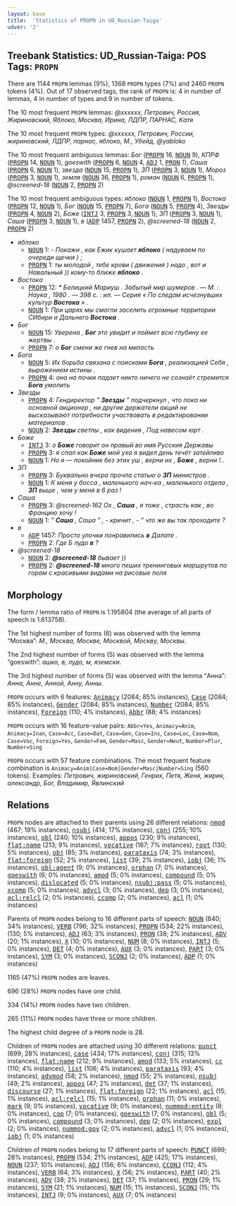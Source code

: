 ```yaml
---
layout: base
title:  'Statistics of PROPN in UD_Russian-Taiga'
udver: '2'
---
```


## Treebank Statistics: UD_Russian-Taiga: POS Tags: `PROPN`

There are 1144 `PROPN` lemmas (9%), 1368 `PROPN` types (7%) and 2460 `PROPN` tokens (4%).
Out of 17 observed tags, the rank of `PROPN` is: 4 in number of lemmas, 4 in number of types and 9 in number of tokens.

The 10 most frequent `PROPN` lemmas: <em>@xxxxxx, Петрович, Россия, Жириновский, Яблоко, Москва, Ирина, ЛДПР, ПАРНАС, Катя</em>

The 10 most frequent `PROPN` types:  <em>@xxxxxx, Петрович, России, жириновский, ЛДПР, парнас, яблоко, М., Убейд, @yabloko</em>

The 10 most frequent ambiguous lemmas: <em>Бог</em> (<tt><a href="ru_taiga-pos-PROPN.html">PROPN</a></tt> 16, <tt><a href="ru_taiga-pos-NOUN.html">NOUN</a></tt> 9), <em>КПРФ</em> (<tt><a href="ru_taiga-pos-PROPN.html">PROPN</a></tt> 14, <tt><a href="ru_taiga-pos-NOUN.html">NOUN</a></tt> 1), <em>goeswith</em> (<tt><a href="ru_taiga-pos-PROPN.html">PROPN</a></tt> 6, <tt><a href="ru_taiga-pos-NOUN.html">NOUN</a></tt> 4, <tt><a href="ru_taiga-pos-ADJ.html">ADJ</a></tt> 1, <tt><a href="ru_taiga-pos-PRON.html">PRON</a></tt> 1), <em>Саша</em> (<tt><a href="ru_taiga-pos-PROPN.html">PROPN</a></tt> 6, <tt><a href="ru_taiga-pos-NOUN.html">NOUN</a></tt> 1), <em>звезда</em> (<tt><a href="ru_taiga-pos-NOUN.html">NOUN</a></tt> 15, <tt><a href="ru_taiga-pos-PROPN.html">PROPN</a></tt> 1), <em>ЗП</em> (<tt><a href="ru_taiga-pos-PROPN.html">PROPN</a></tt> 3, <tt><a href="ru_taiga-pos-NOUN.html">NOUN</a></tt> 1), <em>Мороз</em> (<tt><a href="ru_taiga-pos-PROPN.html">PROPN</a></tt> 3, <tt><a href="ru_taiga-pos-NOUN.html">NOUN</a></tt> 1), <em>земля</em> (<tt><a href="ru_taiga-pos-NOUN.html">NOUN</a></tt> 36, <tt><a href="ru_taiga-pos-PROPN.html">PROPN</a></tt> 1), <em>роман</em> (<tt><a href="ru_taiga-pos-NOUN.html">NOUN</a></tt> 6, <tt><a href="ru_taiga-pos-PROPN.html">PROPN</a></tt> 1), <em>@screened-18</em> (<tt><a href="ru_taiga-pos-NOUN.html">NOUN</a></tt> 2, <tt><a href="ru_taiga-pos-PROPN.html">PROPN</a></tt> 2)

The 10 most frequent ambiguous types:  <em>яблоко</em> (<tt><a href="ru_taiga-pos-NOUN.html">NOUN</a></tt> 1, <tt><a href="ru_taiga-pos-PROPN.html">PROPN</a></tt> 1), <em>Востока</em> (<tt><a href="ru_taiga-pos-PROPN.html">PROPN</a></tt> 12, <tt><a href="ru_taiga-pos-NOUN.html">NOUN</a></tt> 1), <em>Бог</em> (<tt><a href="ru_taiga-pos-NOUN.html">NOUN</a></tt> 15, <tt><a href="ru_taiga-pos-PROPN.html">PROPN</a></tt> 7), <em>Бога</em> (<tt><a href="ru_taiga-pos-NOUN.html">NOUN</a></tt> 5, <tt><a href="ru_taiga-pos-PROPN.html">PROPN</a></tt> 4), <em>Звезды</em> (<tt><a href="ru_taiga-pos-PROPN.html">PROPN</a></tt> 4, <tt><a href="ru_taiga-pos-NOUN.html">NOUN</a></tt> 2), <em>Боже</em> (<tt><a href="ru_taiga-pos-INTJ.html">INTJ</a></tt> 3, <tt><a href="ru_taiga-pos-PROPN.html">PROPN</a></tt> 3, <tt><a href="ru_taiga-pos-NOUN.html">NOUN</a></tt> 1), <em>ЗП</em> (<tt><a href="ru_taiga-pos-PROPN.html">PROPN</a></tt> 3, <tt><a href="ru_taiga-pos-NOUN.html">NOUN</a></tt> 1), <em>Саша</em> (<tt><a href="ru_taiga-pos-PROPN.html">PROPN</a></tt> 3, <tt><a href="ru_taiga-pos-NOUN.html">NOUN</a></tt> 1), <em>в</em> (<tt><a href="ru_taiga-pos-ADP.html">ADP</a></tt> 1457, <tt><a href="ru_taiga-pos-PROPN.html">PROPN</a></tt> 2), <em>@screened-18</em> (<tt><a href="ru_taiga-pos-NOUN.html">NOUN</a></tt> 2, <tt><a href="ru_taiga-pos-PROPN.html">PROPN</a></tt> 2)


* <em>яблоко</em>
  * <tt><a href="ru_taiga-pos-NOUN.html">NOUN</a></tt> 1: <em>- Покажи , как Ежик кушает <b>яблоко</b> ( надуваем по очереди щечки ) ;</em>
  * <tt><a href="ru_taiga-pos-PROPN.html">PROPN</a></tt> 1: <em>ты молодой , тебе крови ( движения ) надо , вот и Навальный )) кому-то ближе <b>яблоко</b> .</em>
* <em>Востока</em>
  * <tt><a href="ru_taiga-pos-PROPN.html">PROPN</a></tt> 12: <em>* Белицкий Мариуш . Забытый мир шумеров . — М. : Наука , 1980 . — 398 с. : ил. — Серия « По следам исчезнувших культур <b>Востока</b> » .</em>
  * <tt><a href="ru_taiga-pos-NOUN.html">NOUN</a></tt> 1: <em>При царях мы смогли заселить огромные территории СИбири и Дальнего <b>Востока</b> .</em>
* <em>Бог</em>
  * <tt><a href="ru_taiga-pos-NOUN.html">NOUN</a></tt> 15: <em>Уверена , <b>Бог</b> это увидит и поймет всю глубину ее жертвы .</em>
  * <tt><a href="ru_taiga-pos-PROPN.html">PROPN</a></tt> 7: <em>о <b>Бог</b> смени же гнев на милость</em>
* <em>Бога</em>
  * <tt><a href="ru_taiga-pos-NOUN.html">NOUN</a></tt> 5: <em>Их борьба связана с поисками <b>Бога</b> , реализацией Себя , выражением истины .</em>
  * <tt><a href="ru_taiga-pos-PROPN.html">PROPN</a></tt> 4: <em>она на почки падает никто ничего не сознаёт стремится <b>Бога</b> умолить</em>
* <em>Звезды</em>
  * <tt><a href="ru_taiga-pos-PROPN.html">PROPN</a></tt> 4: <em>Гендиректор " <b>Звезды</b> " подчеркнул , что пока ни основной акционер , ни другие держатели акций не высказывают потребности участвовать в редактировании материалов .</em>
  * <tt><a href="ru_taiga-pos-NOUN.html">NOUN</a></tt> 2: <em><b>Звезды</b> светлы , как видения , Под навесом юрт .</em>
* <em>Боже</em>
  * <tt><a href="ru_taiga-pos-INTJ.html">INTJ</a></tt> 3: <em>о <b>Боже</b> говорит он правый во имя Русския Державы</em>
  * <tt><a href="ru_taiga-pos-PROPN.html">PROPN</a></tt> 3: <em>я спал как <b>Боже</b> мой уха я видел день течёт затейливо</em>
  * <tt><a href="ru_taiga-pos-NOUN.html">NOUN</a></tt> 1: <em>Но я — покойник без этих уш , верни их , <b>Боже</b> , верни !..</em>
* <em>ЗП</em>
  * <tt><a href="ru_taiga-pos-PROPN.html">PROPN</a></tt> 3: <em>Буквально вчера прочла статью о <b>ЗП</b> министров .</em>
  * <tt><a href="ru_taiga-pos-NOUN.html">NOUN</a></tt> 1: <em>К меня у босса , маленького нач-ка , маленького отдела , <b>ЗП</b> выше , чем у меня в 6 раз !</em>
* <em>Саша</em>
  * <tt><a href="ru_taiga-pos-PROPN.html">PROPN</a></tt> 3: <em>@screened-162 Ох , <b>Саша</b> , я тоже , страсть как , во Францию хочу !</em>
  * <tt><a href="ru_taiga-pos-NOUN.html">NOUN</a></tt> 1: <em>" <b>Саша</b> , Саша " , - кричит , - " что же вы так проходите ?</em>
* <em>в</em>
  * <tt><a href="ru_taiga-pos-ADP.html">ADP</a></tt> 1457: <em>Просто улочки понравились <b>в</b> Далате .</em>
  * <tt><a href="ru_taiga-pos-PROPN.html">PROPN</a></tt> 2: <em>Где Б лудо <b>в</b> ?</em>
* <em>@screened-18</em>
  * <tt><a href="ru_taiga-pos-NOUN.html">NOUN</a></tt> 2: <em><b>@screened-18</b> бывает ))</em>
  * <tt><a href="ru_taiga-pos-PROPN.html">PROPN</a></tt> 2: <em><b>@screened-18</b> много пеших тренинговых маршрутов по горам с красивыми видами на рисовые поля</em>

## Morphology

The form / lemma ratio of `PROPN` is 1.195804 (the average of all parts of speech is 1.613758).

The 1st highest number of forms (6) was observed with the lemma “Москва”: <em>М., Москва, Москве, Москвой, Москву, Москвы</em>.

The 2nd highest number of forms (5) was observed with the lemma “goeswith”: <em>ашко, в, лудо, м, яземски</em>.

The 3rd highest number of forms (5) was observed with the lemma “Анна”: <em>Анна, Анне, Анной, Анну, Анны</em>.

`PROPN` occurs with 6 features: <tt><a href="ru_taiga-feat-Animacy.html">Animacy</a></tt> (2084; 85% instances), <tt><a href="ru_taiga-feat-Case.html">Case</a></tt> (2084; 85% instances), <tt><a href="ru_taiga-feat-Gender.html">Gender</a></tt> (2084; 85% instances), <tt><a href="ru_taiga-feat-Number.html">Number</a></tt> (2084; 85% instances), <tt><a href="ru_taiga-feat-Foreign.html">Foreign</a></tt> (110; 4% instances), <tt><a href="ru_taiga-feat-Abbr.html">Abbr</a></tt> (88; 4% instances)

`PROPN` occurs with 16 feature-value pairs: `Abbr=Yes`, `Animacy=Anim`, `Animacy=Inan`, `Case=Acc`, `Case=Dat`, `Case=Gen`, `Case=Ins`, `Case=Loc`, `Case=Nom`, `Case=Voc`, `Foreign=Yes`, `Gender=Fem`, `Gender=Masc`, `Gender=Neut`, `Number=Plur`, `Number=Sing`

`PROPN` occurs with 57 feature combinations.
The most frequent feature combination is `Animacy=Anim|Case=Nom|Gender=Masc|Number=Sing` (560 tokens).
Examples: <em>Петрович, жириновский, Генрих, Петя, Женя, жирик, александр, Бог, Владимир, Явлинский</em>


## Relations

`PROPN` nodes are attached to their parents using 26 different relations: <tt><a href="ru_taiga-dep-nmod.html">nmod</a></tt> (467; 19% instances), <tt><a href="ru_taiga-dep-nsubj.html">nsubj</a></tt> (414; 17% instances), <tt><a href="ru_taiga-dep-conj.html">conj</a></tt> (255; 10% instances), <tt><a href="ru_taiga-dep-obl.html">obl</a></tt> (240; 10% instances), <tt><a href="ru_taiga-dep-appos.html">appos</a></tt> (230; 9% instances), <tt><a href="ru_taiga-dep-flat-name.html">flat:name</a></tt> (213; 9% instances), <tt><a href="ru_taiga-dep-vocative.html">vocative</a></tt> (167; 7% instances), <tt><a href="ru_taiga-dep-root.html">root</a></tt> (130; 5% instances), <tt><a href="ru_taiga-dep-obj.html">obj</a></tt> (85; 3% instances), <tt><a href="ru_taiga-dep-parataxis.html">parataxis</a></tt> (74; 3% instances), <tt><a href="ru_taiga-dep-flat-foreign.html">flat:foreign</a></tt> (52; 2% instances), <tt><a href="ru_taiga-dep-list.html">list</a></tt> (39; 2% instances), <tt><a href="ru_taiga-dep-iobj.html">iobj</a></tt> (36; 1% instances), <tt><a href="ru_taiga-dep-obl-agent.html">obl:agent</a></tt> (9; 0% instances), <tt><a href="ru_taiga-dep-orphan.html">orphan</a></tt> (7; 0% instances), <tt><a href="ru_taiga-dep-goeswith.html">goeswith</a></tt> (6; 0% instances), <tt><a href="ru_taiga-dep-amod.html">amod</a></tt> (5; 0% instances), <tt><a href="ru_taiga-dep-compound.html">compound</a></tt> (5; 0% instances), <tt><a href="ru_taiga-dep-dislocated.html">dislocated</a></tt> (5; 0% instances), <tt><a href="ru_taiga-dep-nsubj-pass.html">nsubj:pass</a></tt> (5; 0% instances), <tt><a href="ru_taiga-dep-xcomp.html">xcomp</a></tt> (5; 0% instances), <tt><a href="ru_taiga-dep-advcl.html">advcl</a></tt> (3; 0% instances), <tt><a href="ru_taiga-dep-dep.html">dep</a></tt> (3; 0% instances), <tt><a href="ru_taiga-dep-acl-relcl.html">acl:relcl</a></tt> (2; 0% instances), <tt><a href="ru_taiga-dep-ccomp.html">ccomp</a></tt> (2; 0% instances), <tt><a href="ru_taiga-dep-acl.html">acl</a></tt> (1; 0% instances)

Parents of `PROPN` nodes belong to 16 different parts of speech: <tt><a href="ru_taiga-pos-NOUN.html">NOUN</a></tt> (840; 34% instances), <tt><a href="ru_taiga-pos-VERB.html">VERB</a></tt> (796; 32% instances), <tt><a href="ru_taiga-pos-PROPN.html">PROPN</a></tt> (534; 22% instances),  (130; 5% instances), <tt><a href="ru_taiga-pos-ADJ.html">ADJ</a></tt> (63; 3% instances), <tt><a href="ru_taiga-pos-PRON.html">PRON</a></tt> (38; 2% instances), <tt><a href="ru_taiga-pos-ADV.html">ADV</a></tt> (20; 1% instances), <tt><a href="ru_taiga-pos-X.html">X</a></tt> (10; 0% instances), <tt><a href="ru_taiga-pos-NUM.html">NUM</a></tt> (8; 0% instances), <tt><a href="ru_taiga-pos-INTJ.html">INTJ</a></tt> (5; 0% instances), <tt><a href="ru_taiga-pos-DET.html">DET</a></tt> (4; 0% instances), <tt><a href="ru_taiga-pos-AUX.html">AUX</a></tt> (3; 0% instances), <tt><a href="ru_taiga-pos-PART.html">PART</a></tt> (3; 0% instances), <tt><a href="ru_taiga-pos-SYM.html">SYM</a></tt> (3; 0% instances), <tt><a href="ru_taiga-pos-SCONJ.html">SCONJ</a></tt> (2; 0% instances), <tt><a href="ru_taiga-pos-ADP.html">ADP</a></tt> (1; 0% instances)

1165 (47%) `PROPN` nodes are leaves.

696 (28%) `PROPN` nodes have one child.

334 (14%) `PROPN` nodes have two children.

265 (11%) `PROPN` nodes have three or more children.

The highest child degree of a `PROPN` node is 28.

Children of `PROPN` nodes are attached using 30 different relations: <tt><a href="ru_taiga-dep-punct.html">punct</a></tt> (699; 28% instances), <tt><a href="ru_taiga-dep-case.html">case</a></tt> (434; 17% instances), <tt><a href="ru_taiga-dep-conj.html">conj</a></tt> (315; 13% instances), <tt><a href="ru_taiga-dep-flat-name.html">flat:name</a></tt> (212; 9% instances), <tt><a href="ru_taiga-dep-amod.html">amod</a></tt> (133; 5% instances), <tt><a href="ru_taiga-dep-cc.html">cc</a></tt> (110; 4% instances), <tt><a href="ru_taiga-dep-list.html">list</a></tt> (106; 4% instances), <tt><a href="ru_taiga-dep-parataxis.html">parataxis</a></tt> (93; 4% instances), <tt><a href="ru_taiga-dep-advmod.html">advmod</a></tt> (58; 2% instances), <tt><a href="ru_taiga-dep-nmod.html">nmod</a></tt> (55; 2% instances), <tt><a href="ru_taiga-dep-nsubj.html">nsubj</a></tt> (49; 2% instances), <tt><a href="ru_taiga-dep-appos.html">appos</a></tt> (47; 2% instances), <tt><a href="ru_taiga-dep-det.html">det</a></tt> (37; 1% instances), <tt><a href="ru_taiga-dep-discourse.html">discourse</a></tt> (27; 1% instances), <tt><a href="ru_taiga-dep-flat-foreign.html">flat:foreign</a></tt> (22; 1% instances), <tt><a href="ru_taiga-dep-acl.html">acl</a></tt> (15; 1% instances), <tt><a href="ru_taiga-dep-acl-relcl.html">acl:relcl</a></tt> (15; 1% instances), <tt><a href="ru_taiga-dep-orphan.html">orphan</a></tt> (11; 0% instances), <tt><a href="ru_taiga-dep-mark.html">mark</a></tt> (9; 0% instances), <tt><a href="ru_taiga-dep-vocative.html">vocative</a></tt> (9; 0% instances), <tt><a href="ru_taiga-dep-nummod-entity.html">nummod:entity</a></tt> (8; 0% instances), <tt><a href="ru_taiga-dep-cop.html">cop</a></tt> (7; 0% instances), <tt><a href="ru_taiga-dep-goeswith.html">goeswith</a></tt> (7; 0% instances), <tt><a href="ru_taiga-dep-obl.html">obl</a></tt> (5; 0% instances), <tt><a href="ru_taiga-dep-compound.html">compound</a></tt> (3; 0% instances), <tt><a href="ru_taiga-dep-dep.html">dep</a></tt> (2; 0% instances), <tt><a href="ru_taiga-dep-expl.html">expl</a></tt> (2; 0% instances), <tt><a href="ru_taiga-dep-nummod-gov.html">nummod:gov</a></tt> (2; 0% instances), <tt><a href="ru_taiga-dep-advcl.html">advcl</a></tt> (1; 0% instances), <tt><a href="ru_taiga-dep-iobj.html">iobj</a></tt> (1; 0% instances)

Children of `PROPN` nodes belong to 17 different parts of speech: <tt><a href="ru_taiga-pos-PUNCT.html">PUNCT</a></tt> (699; 28% instances), <tt><a href="ru_taiga-pos-PROPN.html">PROPN</a></tt> (534; 21% instances), <tt><a href="ru_taiga-pos-ADP.html">ADP</a></tt> (425; 17% instances), <tt><a href="ru_taiga-pos-NOUN.html">NOUN</a></tt> (237; 10% instances), <tt><a href="ru_taiga-pos-ADJ.html">ADJ</a></tt> (156; 6% instances), <tt><a href="ru_taiga-pos-CCONJ.html">CCONJ</a></tt> (112; 4% instances), <tt><a href="ru_taiga-pos-VERB.html">VERB</a></tt> (64; 3% instances), <tt><a href="ru_taiga-pos-X.html">X</a></tt> (56; 2% instances), <tt><a href="ru_taiga-pos-PART.html">PART</a></tt> (40; 2% instances), <tt><a href="ru_taiga-pos-ADV.html">ADV</a></tt> (38; 2% instances), <tt><a href="ru_taiga-pos-DET.html">DET</a></tt> (37; 1% instances), <tt><a href="ru_taiga-pos-PRON.html">PRON</a></tt> (29; 1% instances), <tt><a href="ru_taiga-pos-SYM.html">SYM</a></tt> (21; 1% instances), <tt><a href="ru_taiga-pos-NUM.html">NUM</a></tt> (15; 1% instances), <tt><a href="ru_taiga-pos-SCONJ.html">SCONJ</a></tt> (15; 1% instances), <tt><a href="ru_taiga-pos-INTJ.html">INTJ</a></tt> (9; 0% instances), <tt><a href="ru_taiga-pos-AUX.html">AUX</a></tt> (7; 0% instances)

